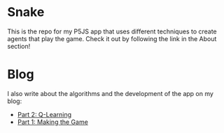 # Snake
 
This is the repo for my P5JS app that uses different techniques to create agents that play the game. Check it out by following the link in the About section!

# Blog

I also write about the algorithms and the development of the app on my blog:

* [Part 2: Q-Learning](https://kychin.netlify.app/blog/snake-2)
* [Part 1: Making the Game](https://kychin.netlify.app/blog/snake-1)
